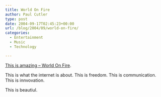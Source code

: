 ```yaml
---
title: World On Fire
author: Paul Cutler
type: post
date: 2004-09-17T02:45:23+00:00
url: /blog/2004/09/world-on-fire/
categories:
  - Entertainment
  - Music
  - Technology

---
```

[This is amazing &#8211; World On Fire][1].

This is what the internet is about. This is freedom. This is communication. This is innvovation.

This is beautiul.

 [1]: http://www.worldonfire.ca/